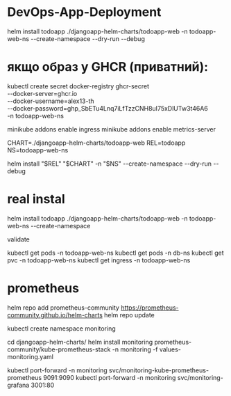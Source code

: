 # DevOps-App-Deployment



helm install todoapp ./djangoapp-helm-charts/todoapp-web   -n todoapp-web-ns   --create-namespace   --dry-run   --debug




# якщо образ у GHCR (приватний):
kubectl create secret docker-registry ghcr-secret \
  --docker-server=ghcr.io \
  --docker-username=alex13-th \
  --docker-password=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 \
  -n todoapp-web-ns




minikube addons enable ingress
minikube addons enable metrics-server



CHART=./djangoapp-helm-charts/todoapp-web
REL=todoapp
NS=todoapp-web-ns

helm install "$REL" "$CHART" -n "$NS" --create-namespace --dry-run --debug



# real instal

helm install todoapp ./djangoapp-helm-charts/todoapp-web -n todoapp-web-ns --create-namespace


validate

kubectl get pods -n todoapp-web-ns
kubectl get pods -n db-ns
kubectl get pvc -n todoapp-web-ns
kubectl get ingress -n todoapp-web-ns


# prometheus


helm repo add prometheus-community https://prometheus-community.github.io/helm-charts
helm repo update

kubectl create namespace monitoring

cd djangoapp-helm-charts/
helm install monitoring prometheus-community/kube-prometheus-stack   -n monitoring -f values-monitoring.yaml


kubectl port-forward -n monitoring svc/monitoring-kube-prometheus-prometheus 9091:9090
kubectl port-forward -n monitoring svc/monitoring-grafana 3001:80